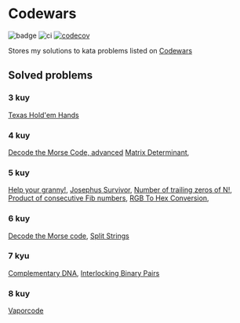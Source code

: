 # Codewars
![badge](https://www.codewars.com/users/sierikov/badges/micro)
![ci](https://github.com/sierikov/codewars/actions/workflows/ci.yml/badge.svg)
[![codecov](https://codecov.io/gh/sierikov/codewars/branch/master/graph/badge.svg?token=LitdZxwLnJ)](https://codecov.io/gh/sierikov/codewars)

Stores my solutions to kata problems listed on [Codewars](https://www.codewars.com/)

## Solved problems


### 3 kuy
[Texas Hold'em Hands](https://www.codewars.com/kata/524c74f855025e2495000262)

### 4 kuy
[Decode the Morse Code, advanced](https://www.codewars.com/kata/54b72c16cd7f5154e9000457)
[Matrix Determinant](https://www.codewars.com/kata/52a382ee44408cea2500074c),

### 5 kuy

[Help your granny!](https://www.codewars.com/kata/5536a85b6ed4ee5a78000035),
[Josephus Survivor](https://www.codewars.com/kata/555624b601231dc7a400017a),
[Number of trailing zeros of N!](https://www.codewars.com/kata/52f787eb172a8b4ae1000a34),
[Product of consecutive Fib numbers](https://www.codewars.com/kata/5541f58a944b85ce6d00006a),
[RGB To Hex Conversion](https://www.codewars.com/kata/513e08acc600c94f01000001),

### 6 kuy
[Decode the Morse code](https://www.codewars.com/kata/decode-the-morse-code),
[Split Strings](https://www.codewars.com/kata/515de9ae9dcfc28eb6000001)

### 7 kyu
[Complementary DNA](https://www.codewars.com/kata/554e4a2f232cdd87d9000038),
[Interlocking Binary Pairs](https://www.codewars.com/kata/628e3ee2e1daf90030239e8a)

### 8 kuy
[Vaporcode](https://www.codewars.com/kata/5966eeb31b229e44eb00007a)
